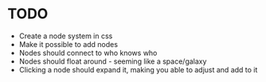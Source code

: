 # TODO

* Create a node system in css
* Make it possible to add nodes
* Nodes should connect to who knows who
* Nodes should float around - seeming like a space/galaxy
* Clicking a node should expand it, making you able to adjust and add to it
